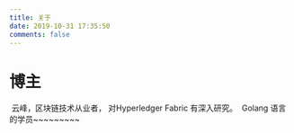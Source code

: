 ```yaml
---
title: 关于
date: 2019-10-31 17:35:50
comments: false
---
```

# 博主

​    云峰，区块链技术从业者， 对Hyperledger Fabric 有深入研究。
​    Golang 语言的学员~~~~~~~~~


